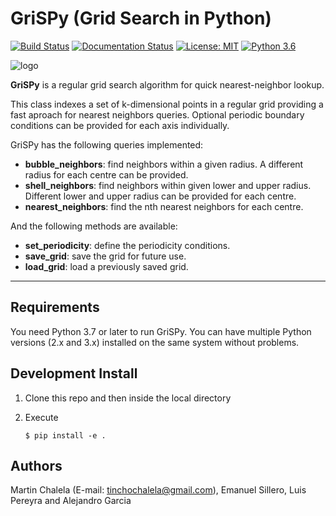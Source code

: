 # GriSPy (Grid Search in Python)
[![Build Status](https://travis-ci.org/mchalela/GriSPy.svg?branch=master)](https://travis-ci.org/mchalela/GriSPy) [![Documentation Status](https://readthedocs.org/projects/grispy/badge/?version=latest)](https://grispy.readthedocs.io/en/latest/?badge=latest)
[![License: MIT](https://img.shields.io/badge/License-MIT-red.svg)](https://opensource.org/licenses/MIT)
[![Python 3.6](https://img.shields.io/badge/python-3.7-blue.svg)](https://www.python.org/downloads/release/python-370/)

![logo](https://github.com/mchalela/GriSPy/raw/master/res/logo_mid.png)

**GriSPy** is a regular grid search algorithm for quick nearest-neighbor lookup.

This class indexes a set of k-dimensional points in a regular grid providing a fast aproach for nearest neighbors queries. Optional periodic boundary conditions can be provided for each axis individually.

GriSPy has the following queries implemented:
- **bubble_neighbors**: find neighbors within a given radius. A different radius for each centre can be provided.
- **shell_neighbors**: find neighbors within given lower and upper radius. Different lower and upper radius can be provided for each centre.
- **nearest_neighbors**: find the nth nearest neighbors for each centre.

And the following methods are available:
- **set_periodicity**: define the periodicity conditions.
- **save_grid**: save the grid for future use.
- **load_grid**: load a previously saved grid.

--------------------------------

## Requirements

You need Python 3.7 or later to run GriSPy. You can have multiple Python
versions (2.x and 3.x) installed on the same system without problems.


## Development Install

1.  Clone this repo and then inside the local directory
2.  Execute

        $ pip install -e .

## Authors

Martin Chalela (E-mail: tinchochalela@gmail.com),
Emanuel Sillero, Luis Pereyra and Alejandro Garcia
